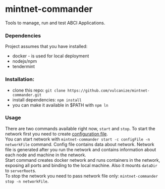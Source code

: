 # mintnet-commander

Tools to manage, run and test ABCI Applications.

### Dependencies
Project assumes that you have installed:
  * docker - is used for local deployment
  * nodejs/npm
  * tendermint

### Installation:
  * clone this repo: `git clone https://github.com/vulcanize/mintnet-commander.git`
  * install dependencies: `npm install`
  * you can make it available in $PATH with `npm ln`

### Usage
  There are two commands available right now, `start` and `stop`.
  To start the network first you need to create
[configuration file](https://github.com/vulcanize/mintnet-commander/wiki/Configuration-File).  
  You can start network with `mintnet-commander start -c configFile -n networkFile` command. 
Config file contains data about network. Network file is generated after you run the network and
contains information about each node and machine in the network.  
  Start command creates docker network and runs containers in the network, exposing all ports and
binding to the local machine. Also it mounts `dataDir` to `serverRoot`s.  
  To stop the network you need to pass network file only: `mintnet-commander stop -n networkFile`.
